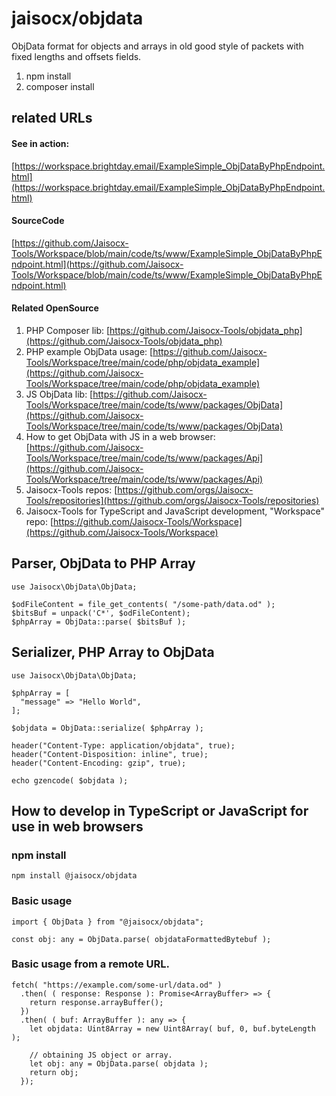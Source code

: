 # jaisocx/objdata
ObjData format for objects and arrays in old good style of packets with fixed lengths and offsets fields.

1. npm install
2. composer install


## related URLs

#### See in action:
[https://workspace.brightday.email/ExampleSimple_ObjDataByPhpEndpoint.html](https://workspace.brightday.email/ExampleSimple_ObjDataByPhpEndpoint.html)

#### SourceCode
[https://github.com/Jaisocx-Tools/Workspace/blob/main/code/ts/www/ExampleSimple_ObjDataByPhpEndpoint.html](https://github.com/Jaisocx-Tools/Workspace/blob/main/code/ts/www/ExampleSimple_ObjDataByPhpEndpoint.html)


#### Related OpenSource
1. PHP Composer lib: [https://github.com/Jaisocx-Tools/objdata_php](https://github.com/Jaisocx-Tools/objdata_php)
2. PHP example ObjData usage: [https://github.com/Jaisocx-Tools/Workspace/tree/main/code/php/objdata_example](https://github.com/Jaisocx-Tools/Workspace/tree/main/code/php/objdata_example)
3. JS ObjData lib: [https://github.com/Jaisocx-Tools/Workspace/tree/main/code/ts/www/packages/ObjData](https://github.com/Jaisocx-Tools/Workspace/tree/main/code/ts/www/packages/ObjData)
4. How to get ObjData with JS in a web browser: [https://github.com/Jaisocx-Tools/Workspace/tree/main/code/ts/www/packages/Api](https://github.com/Jaisocx-Tools/Workspace/tree/main/code/ts/www/packages/Api)
5. Jaisocx-Tools repos: [https://github.com/orgs/Jaisocx-Tools/repositories](https://github.com/orgs/Jaisocx-Tools/repositories)
6. Jaisocx-Tools for TypeScript and JavaScript development, "Workspace" repo: [https://github.com/Jaisocx-Tools/Workspace](https://github.com/Jaisocx-Tools/Workspace)




## Parser, ObjData to PHP Array
```
use Jaisocx\ObjData\ObjData;

$odFileContent = file_get_contents( "/some-path/data.od" );
$bitsBuf = unpack('C*', $odFileContent); 
$phpArray = ObjData::parse( $bitsBuf );
```


## Serializer, PHP Array to ObjData
```
use Jaisocx\ObjData\ObjData;

$phpArray = [
  "message" => "Hello World",
];

$objdata = ObjData::serialize( $phpArray );

header("Content-Type: application/objdata", true);
header("Content-Disposition: inline", true);
header("Content-Encoding: gzip", true);

echo gzencode( $objdata );
```



## How to develop in TypeScript or JavaScript for use in web browsers

### npm install
```
npm install @jaisocx/objdata
```

### Basic usage
```
import { ObjData } from "@jaisocx/objdata";

const obj: any = ObjData.parse( objdataFormattedBytebuf );
```


### Basic usage from a remote URL.
```
fetch( "https://example.com/some-url/data.od" )
  .then( ( response: Response ): Promise<ArrayBuffer> => {
    return response.arrayBuffer();
  })
  .then( ( buf: ArrayBuffer ): any => {
    let objdata: Uint8Array = new Uint8Array( buf, 0, buf.byteLength );

    // obtaining JS object or array.
    let obj: any = ObjData.parse( objdata );
    return obj;
  });
```

